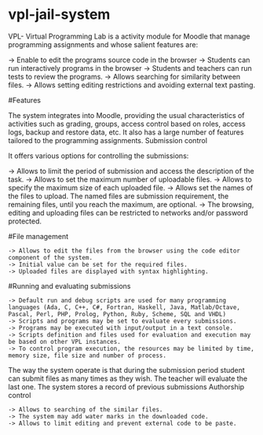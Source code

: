 # vpl-jail-system
VPL- Virtual Programming Lab is a activity module for Moodle that manage programming assignments and whose salient features are:
	
   -> Enable to edit the programs source code in the browser
   -> Students can run interactively programs in the browser
   -> Students and teachers can run tests to review the programs.
   -> Allows searching for similarity between files.
   -> Allows setting editing restrictions and avoiding external text pasting.

 
#Features

The system integrates into Moodle, providing the usual characteristics of activities such as grading, groups, access control based on roles, access logs, backup and restore data, etc. It also has a large number of features tailored to the programming assignments.
Submission control

It offers various options for controlling the submissions:

  ->  Allows to limit the period of submission and access the description of the task.
  ->  Allows to set the maximum number of uploadable files.
  ->  Allows to specify the maximum size of each uploaded file.
  ->  Allows set the names of the files to upload. The named files are submission requirement, the remaining files, until you reach the maximum, are optional.
  ->  The browsing, editing and uploading files can be restricted to networks and/or password protected.

#File management

    -> Allows to edit the files from the browser using the code editor component of the system.
    -> Initial value can be set for the required files.
    -> Uploaded files are displayed with syntax highlighting.

#Running and evaluating submissions

    -> Default run and debug scripts are used for many programming languages (Ada, C, C++, C#, Fortran, Haskell, Java, Matlab/Octave, Pascal, Perl, PHP, Prolog, Python, Ruby, Scheme, SQL and VHDL)
    -> Scripts and programs may be set to evaluate every submissions.
    -> Programs may be executed with input/output in a text console.
    -> Scripts definition and files used for evaluation and execution may be based on other VPL instances.
    -> To control program execution, the resources may be limited by time, memory size, file size and number of process.

The way the system operate is that during the submission period student can submit files as many times as they wish. The teacher will evaluate the last one. The system stores a record of previous submissions
Authorship control

    -> Allows to searching of the similar files.
    -> The system may add water marks in the downloaded code.
    -> Allows to limit editing and prevent external code to be paste.
